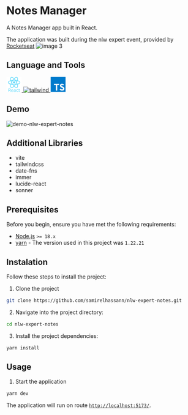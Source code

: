 # Notes Manager

A Notes Manager app built in React.

The application was built during the nlw expert event, provided by [Rocketseat](https://www.rocketseat.com.br/) ![image 3](https://user-images.githubusercontent.com/91634008/206936638-05d22d2f-4c3a-4f45-861f-ff6fe1db990d.png)


## Language and Tools

<p align="left"> <a href="https://reactjs.org/" target="_blank" rel="noreferrer"> <img src="https://raw.githubusercontent.com/devicons/devicon/master/icons/react/react-original-wordmark.svg" alt="react" width="40" height="40"/> </a> <a href="https://tailwindcss.com/" target="_blank" rel="noreferrer"> <img src="https://www.vectorlogo.zone/logos/tailwindcss/tailwindcss-icon.svg" alt="tailwind" width="40" height="40"/> </a> <a href="https://www.typescriptlang.org/" target="_blank" rel="noreferrer"> <img src="https://raw.githubusercontent.com/devicons/devicon/master/icons/typescript/typescript-original.svg" alt="typescript" width="40" height="40"/> </a> </p>

## Demo

![demo-nlw-expert-notes](https://github.com/samirelhassann/nlw-expert-notes/assets/91634008/9e7cf58f-4790-49f7-9900-a5d89b6365d7)


## Additional Libraries

- vite
- tailwindcss
- date-fns
- immer
- lucide-react
- sonner

## Prerequisites

Before you begin, ensure you have met the following requirements:
- [Node.js](https://nodejs.org/en) `>= 18.x`
- [yarn](https://yarnpkg.com/) - The version used in this project was `1.22.21`


## Instalation

Follow these steps to install the project:

1. Clone the project
```bash
git clone https://github.com/samirelhassann/nlw-expert-notes.git
```

2. Navigate into the project directory:
```bash
cd nlw-expert-notes
```

3. Install the project dependencies:
```bash
yarn install
```

## Usage

1. Start the application
```bash
yarn dev
```

The application will run on route [`http://localhost:5173/`](http://localhost:5173/).
